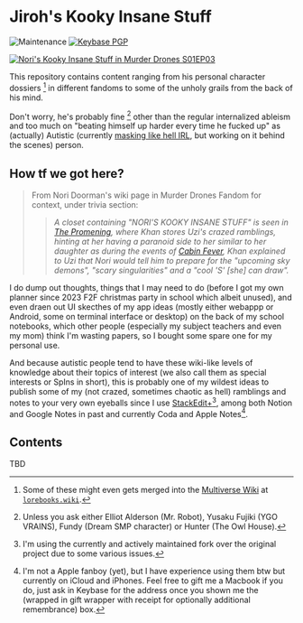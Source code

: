 # Jiroh's Kooky Insane Stuff

![Maintenance](https://img.shields.io/maintenance/yes/2023?color=orange&label=experimental%20project&style=for-the-badge)
[![Keybase PGP](https://img.shields.io/keybase/pgp/ajhalili2006?label=pgp%20%28via%20keybase%29&logo=keybase&logoColor=white&style=for-the-badge)](https://keybase.io/ajhalili2006)

[![Nori's Kooky Insane Stuff in Murder Drones S01EP03](https://static.wikia.nocookie.net/murder-drones/images/7/73/Screenshot_2023-02-20_NORIS_KOOKY_INSANE_STUFF.png)](https://murder-drones.fandom.com/wiki/The_Promening#Plot)

This repository contains content ranging from his personal character dossiers [^1] in different fandoms to some of the unholy grails from the back of his mind.

Don't worry, he's probably fine [^2] other than the regular internalized ableism and too much on "beating himself up harder every time he fucked up" as (actually) Autistic (currently [masking like hell IRL](https://twitter.com/Kuys_Potpot/status/1640025400263999489?s=20), but working on it behind the scenes) person.

## How tf we got here?

> From Nori Doorman's wiki page in Murder Drones Fandom for context, under trivia section:
>> _A closet containing "NORI'S KOOKY INSANE STUFF" is seen in [The Promening](https://breezewiki.pussthecat.org/murder-drones/wiki/The_Promening), where Khan stores Uzi's crazed ramblings, hinting at her having a paranoid side to her similar to her daughter as during the events of [Cabin Fever](https://breezewiki.pussthecat.org/murder-drones/wiki/Cabin_Fever), Khan explained to Uzi that Nori would tell him to prepare for the "upcoming sky demons", "scary singularities" and a "cool 'S' [she] can draw"._

I do dump out thoughts, things that I may need to do (before I got my own planner since 2023 F2F christmas party in school which albeit unused), and even draen out UI skecthes of my app ideas (mostly either webappp or Android, some on terminal interface or desktop) on the back of my school notebooks, which other people (especially my subject teachers and even my mom) think I'm wasting papers, so I bought some spare one for my personal use.

And because autistic people tend to have these wiki-like levels of knowledge about their topics of interest (we also call them as special interests or SpIns in short), this is probably one of my wildest ideas to publish some of my (not crazed, sometimes chaotic as hell) ramblings and notes to your very own eyeballs since I use [StackEdit+](https://stackedit.net)[^3], among both Notion and Google Notes in past and currently Coda and Apple Notes[^4].

## Contents

TBD

[^1]: Some of these might even gets merged into the [Multiverse Wiki](https://multiverse.lorebooks.eu.org) at [`lorebooks.wiki`](https://lorebooks.eu.org).
[^2]: Unless you ask either Elliot Alderson (Mr. Robot), Yusaku Fujiki (YGO VRAINS), Fundy (Dream SMP character) or Hunter (The Owl House).
[^3]: I'm using the currently and actively maintained fork over the original project due to some various issues.
[^4]: I'm not a Apple fanboy (yet), but I have experience using them btw but currently on iCloud and iPhones. Feel free to gift me a Macbook if you do, just ask in Keybase for the address once you shown me the (wrapped in gift wrapper with receipt for optionally additional remembrance) box.
